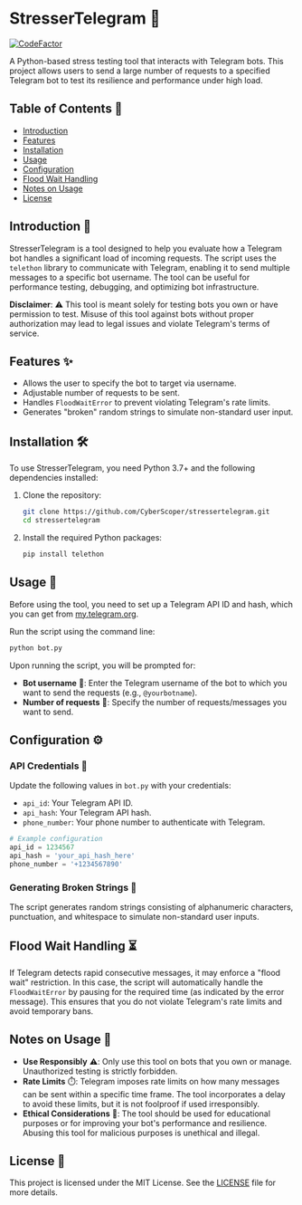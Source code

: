 # StresserTelegram 🚀

[![CodeFactor](https://www.codefactor.io/repository/github/CyberScoper/stressertelegram/badge)](https://www.codefactor.io/repository/github/CyberScoper/stressertelegram)

A Python-based stress testing tool that interacts with Telegram bots. This project allows users to send a large number of requests to a specified Telegram bot to test its resilience and performance under high load.

## Table of Contents 📑

- [Introduction](#introduction)
- [Features](#features)
- [Installation](#installation)
- [Usage](#usage)
- [Configuration](#configuration)
- [Flood Wait Handling](#flood-wait-handling)
- [Notes on Usage](#notes-on-usage)
- [License](#license) 

## Introduction 📝

StresserTelegram is a tool designed to help you evaluate how a Telegram bot handles a significant load of incoming requests. The script uses the `telethon` library to communicate with Telegram, enabling it to send multiple messages to a specific bot username. The tool can be useful for performance testing, debugging, and optimizing bot infrastructure.

**Disclaimer**: ⚠️ This tool is meant solely for testing bots you own or have permission to test. Misuse of this tool against bots without proper authorization may lead to legal issues and violate Telegram's terms of service.

## Features ✨

- Allows the user to specify the bot to target via username.
- Adjustable number of requests to be sent.
- Handles `FloodWaitError` to prevent violating Telegram's rate limits.
- Generates "broken" random strings to simulate non-standard user input.

## Installation 🛠️

To use StresserTelegram, you need Python 3.7+ and the following dependencies installed:

1. Clone the repository:
   ```bash
   git clone https://github.com/CyberScoper/stressertelegram.git
   cd stressertelegram
   ```

2. Install the required Python packages:
   ```bash
   pip install telethon
   ```

## Usage 🚀

Before using the tool, you need to set up a Telegram API ID and hash, which you can get from [my.telegram.org](https://my.telegram.org).

Run the script using the command line:

```bash
python bot.py
```

Upon running the script, you will be prompted for:

- **Bot username** 🤖: Enter the Telegram username of the bot to which you want to send the requests (e.g., `@yourbotname`).
- **Number of requests** 🔢: Specify the number of requests/messages you want to send.

## Configuration ⚙️

### API Credentials 🔑

Update the following values in `bot.py` with your credentials:

- `api_id`: Your Telegram API ID.
- `api_hash`: Your Telegram API hash.
- `phone_number`: Your phone number to authenticate with Telegram.

```python
# Example configuration
api_id = 1234567
api_hash = 'your_api_hash_here'
phone_number = '+1234567890'
```

### Generating Broken Strings 🔀

The script generates random strings consisting of alphanumeric characters, punctuation, and whitespace to simulate non-standard user inputs.

## Flood Wait Handling ⏳

If Telegram detects rapid consecutive messages, it may enforce a "flood wait" restriction. In this case, the script will automatically handle the `FloodWaitError` by pausing for the required time (as indicated by the error message). This ensures that you do not violate Telegram's rate limits and avoid temporary bans.

## Notes on Usage 📌

- **Use Responsibly** ⚠️: Only use this tool on bots that you own or manage. Unauthorized testing is strictly forbidden.
- **Rate Limits** ⏱️: Telegram imposes rate limits on how many messages can be sent within a specific time frame. The tool incorporates a delay to avoid these limits, but it is not foolproof if used irresponsibly.
- **Ethical Considerations** 🤝: The tool should be used for educational purposes or for improving your bot's performance and resilience. Abusing this tool for malicious purposes is unethical and illegal.

## License 📜

This project is licensed under the MIT License. See the [LICENSE](LICENSE) file for more details.

